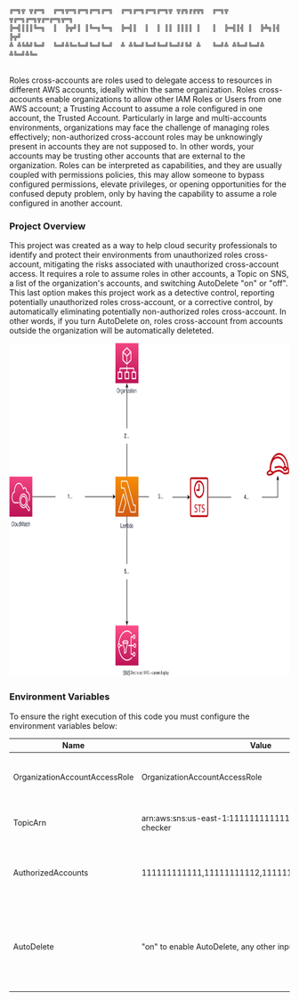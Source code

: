 ```
╔═╗╦ ╦╔═╗  ╔═╗╦═╗╔═╗╔═╗╔═╗  ╔═╗╔═╗╔═╗╔═╗╦ ╦╔╗╔╔╦╗  ╔═╗╦ ╦╔═╗╔═╗╦╔═╔═╗╦═╗
╠═╣║║║╚═╗  ║  ╠╦╝║ ║╚═╗╚═╗  ╠═╣║  ║  ║ ║║ ║║║║ ║   ║  ╠═╣║╣ ║  ╠╩╗║╣ ╠╦╝
╩ ╩╚╩╝╚═╝  ╚═╝╩╚═╚═╝╚═╝╚═╝  ╩ ╩╚═╝╚═╝╚═╝╚═╝╝╚╝ ╩   ╚═╝╩ ╩╚═╝╚═╝╩ ╩╚═╝╩╚═
                                                                          
```
Roles cross-accounts are roles used to delegate access to resources in different AWS accounts, ideally within the same organization. Roles cross-accounts enable organizations to allow other IAM Roles or Users from one AWS account; a Trusting Account to assume a role configured in one account, the Trusted Account. Particularly in large and multi-accounts environments, organizations may face the challenge of managing roles effectively; non-authorized cross-account roles may be unknowingly present in accounts they are not supposed to. In other words, your accounts may be trusting other accounts that are external to the organization. Roles can be interpreted as capabilities, and they are usually coupled with permissions policies, this may allow someone to bypass configured permissions, elevate privileges, or opening opportunities for the confused deputy problem, only by having the capability to assume a role configured in another account.
### Project Overview

This project was created as a way to help cloud security professionals to identify and protect their environments from unauthorized roles cross-account, mitigating the risks associated with unauthorized cross-account access. It requires a role to assume roles in other accounts, a Topic on SNS, a list of the organization's accounts, and switching AutoDelete "on" or "off". This last option makes this project work as a detective control, reporting potentially unauthorized roles cross-account, or a corrective control, by automatically eliminating potentially non-authorized roles cross-account. In other words, if you turn AutoDelete on, roles cross-account from accounts outside the organization will be automatically deleteted. 

<img alt="General" height="600" src="./imgs/project.svg" title="General Diagram" width="600"/>

### Environment Variables
To ensure the right execution of this code you must configure the environment variables below:

| Name                          | Value                                                        | Description                                                                             |
|-------------------------------|--------------------------------------------------------------|-----------------------------------------------------------------------------------------|
| OrganizationAccountAccessRole | OrganizationAccountAccessRole                                | Name of role used to assume role in other accounts                                      |
| TopicArn                      | arn:aws:sns:us-east-1:111111111111:aws-cross-account-checker | Arn of topic used to send e-mail notifications                                          |
| AuthorizedAccounts            | 111111111111,11111111112,11111111113,111111111114            | Authorized Accounts external to the org (separated by comma)                            |
| AutoDelete                    | "on" to enable AutoDelete, any other input will disable it   | If enabled, it will automatically delete potentially non-authorized roles cross-account |

